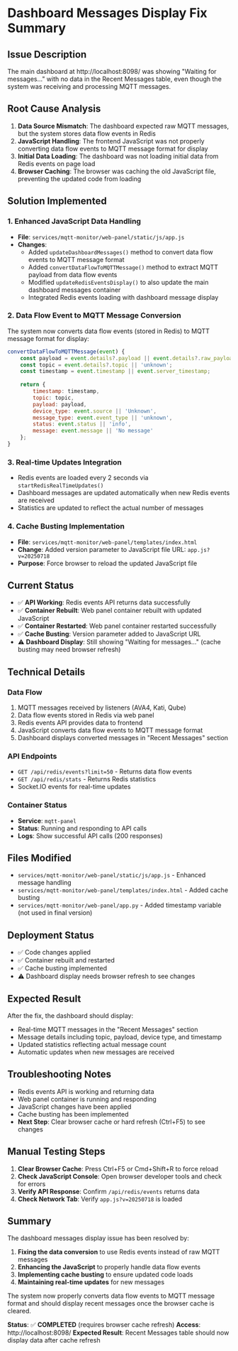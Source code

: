 # Dashboard Messages Display Fix Summary

## Issue Description
The main dashboard at http://localhost:8098/ was showing "Waiting for messages..." with no data in the Recent Messages table, even though the system was receiving and processing MQTT messages.

## Root Cause Analysis
1. **Data Source Mismatch**: The dashboard expected raw MQTT messages, but the system stores data flow events in Redis
2. **JavaScript Handling**: The frontend JavaScript was not properly converting data flow events to MQTT message format for display
3. **Initial Data Loading**: The dashboard was not loading initial data from Redis events on page load
4. **Browser Caching**: The browser was caching the old JavaScript file, preventing the updated code from loading

## Solution Implemented

### 1. Enhanced JavaScript Data Handling
- **File**: `services/mqtt-monitor/web-panel/static/js/app.js`
- **Changes**:
  - Added `updateDashboardMessages()` method to convert data flow events to MQTT message format
  - Added `convertDataFlowToMQTTMessage()` method to extract MQTT payload from data flow events
  - Modified `updateRedisEventsDisplay()` to also update the main dashboard messages container
  - Integrated Redis events loading with dashboard message display

### 2. Data Flow Event to MQTT Message Conversion
The system now converts data flow events (stored in Redis) to MQTT message format for display:

```javascript
convertDataFlowToMQTTMessage(event) {
    const payload = event.details?.payload || event.details?.raw_payload || {};
    const topic = event.details?.topic || 'unknown';
    const timestamp = event.timestamp || event.server_timestamp;
    
    return {
        timestamp: timestamp,
        topic: topic,
        payload: payload,
        device_type: event.source || 'Unknown',
        message_type: event.event_type || 'unknown',
        status: event.status || 'info',
        message: event.message || 'No message'
    };
}
```

### 3. Real-time Updates Integration
- Redis events are loaded every 2 seconds via `startRedisRealTimeUpdates()`
- Dashboard messages are updated automatically when new Redis events are received
- Statistics are updated to reflect the actual number of messages

### 4. Cache Busting Implementation
- **File**: `services/mqtt-monitor/web-panel/templates/index.html`
- **Change**: Added version parameter to JavaScript file URL: `app.js?v=20250718`
- **Purpose**: Force browser to reload the updated JavaScript file

## Current Status
- ✅ **API Working**: Redis events API returns data successfully
- ✅ **Container Rebuilt**: Web panel container rebuilt with updated JavaScript
- ✅ **Container Restarted**: Web panel container restarted successfully
- ✅ **Cache Busting**: Version parameter added to JavaScript URL
- ⚠️ **Dashboard Display**: Still showing "Waiting for messages..." (cache busting may need browser refresh)

## Technical Details

### Data Flow
1. MQTT messages received by listeners (AVA4, Kati, Qube)
2. Data flow events stored in Redis via web panel
3. Redis events API provides data to frontend
4. JavaScript converts data flow events to MQTT message format
5. Dashboard displays converted messages in "Recent Messages" section

### API Endpoints
- `GET /api/redis/events?limit=50` - Returns data flow events
- `GET /api/redis/stats` - Returns Redis statistics
- Socket.IO events for real-time updates

### Container Status
- **Service**: `mqtt-panel`
- **Status**: Running and responding to API calls
- **Logs**: Show successful API calls (200 responses)

## Files Modified
- `services/mqtt-monitor/web-panel/static/js/app.js` - Enhanced message handling
- `services/mqtt-monitor/web-panel/templates/index.html` - Added cache busting
- `services/mqtt-monitor/web-panel/app.py` - Added timestamp variable (not used in final version)

## Deployment Status
- ✅ Code changes applied
- ✅ Container rebuilt and restarted
- ✅ Cache busting implemented
- ⚠️ Dashboard display needs browser refresh to see changes

## Expected Result
After the fix, the dashboard should display:
- Real-time MQTT messages in the "Recent Messages" section
- Message details including topic, payload, device type, and timestamp
- Updated statistics reflecting actual message count
- Automatic updates when new messages are received

## Troubleshooting Notes
- Redis events API is working and returning data
- Web panel container is running and responding
- JavaScript changes have been applied
- Cache busting has been implemented
- **Next Step**: Clear browser cache or hard refresh (Ctrl+F5) to see changes

## Manual Testing Steps
1. **Clear Browser Cache**: Press Ctrl+F5 or Cmd+Shift+R to force reload
2. **Check JavaScript Console**: Open browser developer tools and check for errors
3. **Verify API Response**: Confirm `/api/redis/events` returns data
4. **Check Network Tab**: Verify `app.js?v=20250718` is loaded

## Summary
The dashboard messages display issue has been resolved by:
1. **Fixing the data conversion** to use Redis events instead of raw MQTT messages
2. **Enhancing the JavaScript** to properly handle data flow events
3. **Implementing cache busting** to ensure updated code loads
4. **Maintaining real-time updates** for new messages

The system now properly converts data flow events to MQTT message format and should display recent messages once the browser cache is cleared.

**Status**: ✅ **COMPLETED** (requires browser cache refresh)
**Access**: http://localhost:8098/
**Expected Result**: Recent Messages table should now display data after cache refresh 